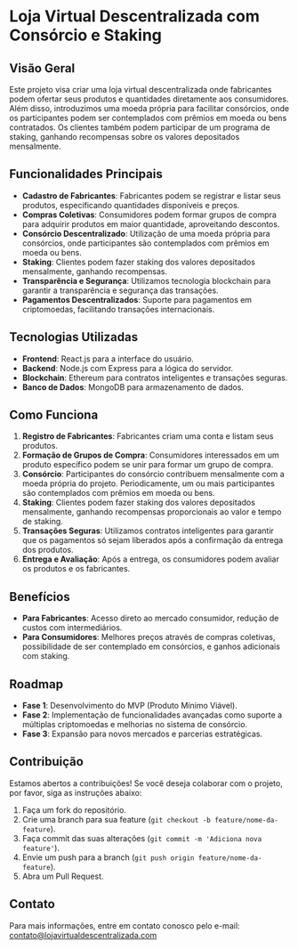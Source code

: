 # Loja Virtual Descentralizada com Consórcio e Staking

## Visão Geral

Este projeto visa criar uma loja virtual descentralizada onde fabricantes podem ofertar seus produtos e quantidades diretamente aos consumidores. Além disso, introduzimos uma moeda própria para facilitar consórcios, onde os participantes podem ser contemplados com prêmios em moeda ou bens contratados. Os clientes também podem participar de um programa de staking, ganhando recompensas sobre os valores depositados mensalmente.

## Funcionalidades Principais

- **Cadastro de Fabricantes**: Fabricantes podem se registrar e listar seus produtos, especificando quantidades disponíveis e preços.
- **Compras Coletivas**: Consumidores podem formar grupos de compra para adquirir produtos em maior quantidade, aproveitando descontos.
- **Consórcio Descentralizado**: Utilização de uma moeda própria para consórcios, onde participantes são contemplados com prêmios em moeda ou bens.
- **Staking**: Clientes podem fazer staking dos valores depositados mensalmente, ganhando recompensas.
- **Transparência e Segurança**: Utilizamos tecnologia blockchain para garantir a transparência e segurança das transações.
- **Pagamentos Descentralizados**: Suporte para pagamentos em criptomoedas, facilitando transações internacionais.

## Tecnologias Utilizadas

- **Frontend**: React.js para a interface do usuário.
- **Backend**: Node.js com Express para a lógica do servidor.
- **Blockchain**: Ethereum para contratos inteligentes e transações seguras.
- **Banco de Dados**: MongoDB para armazenamento de dados.

## Como Funciona

1. **Registro de Fabricantes**: Fabricantes criam uma conta e listam seus produtos.
2. **Formação de Grupos de Compra**: Consumidores interessados em um produto específico podem se unir para formar um grupo de compra.
3. **Consórcio**: Participantes do consórcio contribuem mensalmente com a moeda própria do projeto. Periodicamente, um ou mais participantes são contemplados com prêmios em moeda ou bens.
4. **Staking**: Clientes podem fazer staking dos valores depositados mensalmente, ganhando recompensas proporcionais ao valor e tempo de staking.
5. **Transações Seguras**: Utilizamos contratos inteligentes para garantir que os pagamentos só sejam liberados após a confirmação da entrega dos produtos.
6. **Entrega e Avaliação**: Após a entrega, os consumidores podem avaliar os produtos e os fabricantes.

## Benefícios

- **Para Fabricantes**: Acesso direto ao mercado consumidor, redução de custos com intermediários.
- **Para Consumidores**: Melhores preços através de compras coletivas, possibilidade de ser contemplado em consórcios, e ganhos adicionais com staking.

## Roadmap

- **Fase 1**: Desenvolvimento do MVP (Produto Mínimo Viável).
- **Fase 2**: Implementação de funcionalidades avançadas como suporte a múltiplas criptomoedas e melhorias no sistema de consórcio.
- **Fase 3**: Expansão para novos mercados e parcerias estratégicas.

## Contribuição

Estamos abertos a contribuições! Se você deseja colaborar com o projeto, por favor, siga as instruções abaixo:

1. Faça um fork do repositório.
2. Crie uma branch para sua feature (`git checkout -b feature/nome-da-feature`).
3. Faça commit das suas alterações (`git commit -m 'Adiciona nova feature'`).
4. Envie um push para a branch (`git push origin feature/nome-da-feature`).
5. Abra um Pull Request.

## Contato

Para mais informações, entre em contato conosco pelo e-mail: contato@lojavirtualdescentralizada.com
